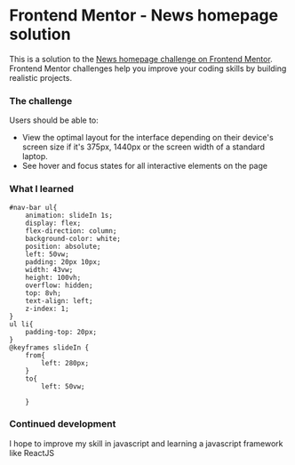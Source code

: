 # Frontend Mentor - News homepage solution

This is a solution to the [News homepage challenge on Frontend Mentor](https://www.frontendmentor.io/challenges/news-homepage-H6SWTa1MFl). Frontend Mentor challenges help you improve your coding skills by building realistic projects.


### The challenge

Users should be able to:

- View the optimal layout for the interface depending on their device's screen size if it's 375px, 1440px or the screen width of a standard laptop.
- See hover and focus states for all interactive elements on the page

### What I learned

    #nav-bar ul{
        animation: slideIn 1s;
        display: flex;
        flex-direction: column;
        background-color: white;
        position: absolute;
        left: 50vw;
        padding: 20px 10px;
        width: 43vw;
        height: 100vh;
        overflow: hidden;
        top: 8vh;
        text-align: left;
        z-index: 1;
    }
    ul li{
        padding-top: 20px;      
    }
    @keyframes slideIn {
        from{
            left: 280px;
        }
        to{
            left: 50vw;            
        
        }

### Continued development
I hope to improve my skill in javascript and learning a javascript framework like ReactJS
